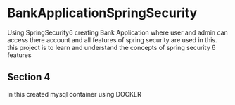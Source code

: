 # BankApplicationSpringSecurity
Using SpringSecurity6 creating Bank Application where user and admin can access there account and all features of spring security are used in this. this project is to learn and understand the concepts of spring security 6 features


## Section 4 
  in this created mysql container using DOCKER 
